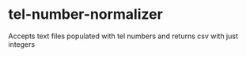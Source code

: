 # tel-number-normalizer
Accepts text files populated with tel numbers and returns csv with just integers
